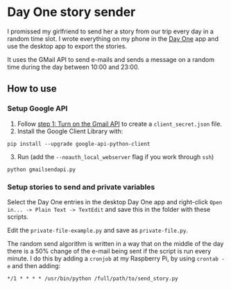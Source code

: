 # Day One story sender

I promissed my girlfriend to send her a story from our trip every day in a random time slot. I wrote everything on my phone in the [Day One](http://dayoneapp.com/) app and use the desktop app to export the stories.

It uses the GMail API to send e-mails and sends a message on a random time during the day between 10:00 and 23:00.

## How to use

### Setup Google API
1. Follow [step 1: Turn on the Gmail API](https://developers.google.com/gmail/api/quickstart/python#step_1_turn_on_the_api_name) to create a `client_secret.json` file.
2. Install the Google Client Library with:
```
pip install --upgrade google-api-python-client
```
3. Run (add the `--noauth_local_webserver` flag if you work through `ssh`)
```
python gmailsendapi.py
```

### Setup stories to send and private variables
Select the Day One entries in the desktop Day One app and right-click `Open in... -> Plain Text -> TextEdit` and save this in the folder with these scripts.

Edit the `private-file-example.py` and save as `private-file.py`.

The random send algorithm is written in a way that on the middle of the day there is a 50% change of the e-mail being sent if the script is run every minute. I do this by adding a `cronjob` at my Raspberry Pi, by using `crontab -e` and then adding:
```
*/1 * * * * /usr/bin/python /full/path/to/send_story.py
```

